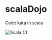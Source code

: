 # scalaDojo
Code kata in scala

![Scala CI](https://github.com/happysathya/scalaDojo/workflows/Scala%20CI/badge.svg?branch=master)
